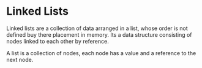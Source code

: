 # Linked Lists
  
  Linked lists are a collection of data arranged in a list, whose order is not defined buy there placement in memory. Its a data structure consisting of nodes linked to each other by reference.

  A list is a collection of nodes, each node has a value and a reference to the next node.